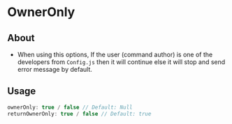 # **OwnerOnly**
## **About**
* When using this options, If the user (command author) is one of the developers from `Config.js` then it will continue else it will stop and send error message by default.
## **Usage**
```js
ownerOnly: true / false // Default: Null
returnOwnerOnly: true / false // Default: true
```